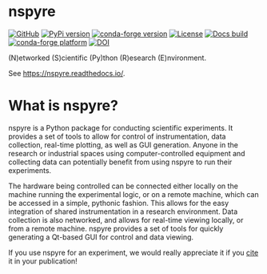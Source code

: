 # nspyre

[![GitHub](https://img.shields.io/github/v/release/nspyre-org/nspyre?label=GitHub)](https://github.com/nspyre-org/nspyre/)
[![PyPi version](https://img.shields.io/pypi/v/nspyre)](https://pypi.org/project/nspyre/)
[![conda-forge version](https://img.shields.io/conda/v/conda-forge/nspyre)](https://github.com/conda-forge/nspyre-feedstock)
[![License](https://img.shields.io/github/license/nspyre-org/nspyre)](https://github.com/nspyre-org/nspyre/blob/master/LICENSE)
[![Docs build](https://readthedocs.org/projects/nspyre/badge/?version=latest)](https://nspyre.readthedocs.io/en/latest/?badge=latest)
[![conda-forge platform](https://img.shields.io/conda/pn/conda-forge/nspyre)](https://github.com/conda-forge/nspyre-feedstock)
[![DOI](https://zenodo.org/badge/220515183.svg)](https://zenodo.org/badge/latestdoi/220515183)

(N)etworked (S)cientific (Py)thon (R)esearch (E)nvironment.

See https://nspyre.readthedocs.io/.

# What is nspyre?

nspyre is a Python package for conducting scientific experiments. It provides 
a set of tools to allow for control of instrumentation, data collection, 
real-time plotting, as well as GUI generation. Anyone in the research or 
industrial spaces using computer-controlled equipment and collecting data can 
potentially benefit from using nspyre to run their experiments.

The hardware being controlled can be connected either locally on the machine 
running the experimental logic, or on a remote machine, which can be accessed 
in a simple, pythonic fashion. This allows for the easy integration of shared 
instrumentation in a research environment. Data collection is also 
networked, and allows for real-time viewing locally, or from a remote machine. 
nspyre provides a set of tools for quickly generating a Qt-based GUI for 
control and data viewing.

If you use nspyre for an experiment, we would really appreciate it if you 
[cite](https://doi.org/10.5281/zenodo.7315077) it in your publication!
